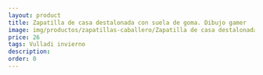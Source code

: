 ```yaml
---
layout: product
title: Zapatilla de casa destalonada con suela de goma. Dibujo gamer
image: img/productos/zapatillas-caballero/Zapatilla de casa destalonada con suela de goma. Dibujo gamer=26=Vulladi invierno.webp
price: 26
tags: Vulladi invierno
description: 
order: 0
---
```

